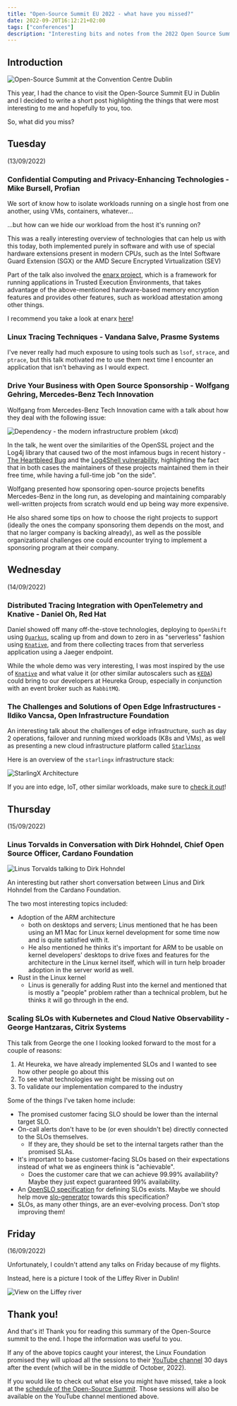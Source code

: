 ```yaml
---
title: "Open-Source Summit EU 2022 - what have you missed?"
date: 2022-09-20T16:12:21+02:00
tags: ["conferences"]
description: "Interesting bits and notes from the 2022 Open Source Summit."
---
```


## Introduction

![Open-Source Summit at the Convention Centre Dublin](../../images/ossummiteu2022/ossummit-convention-center.jpeg)

This year, I had the chance to visit the Open-Source Summit EU in Dublin and I decided to write a short post highlighting the things that were most interesting to me and hopefully to you, too.

So, what did you miss?

## Tuesday

(13/09/2022)

### Confidential Computing and Privacy-Enhancing Technologies - Mike Bursell, Profian

We sort of know how to isolate workloads running on a single host from one another, using VMs, containers, whatever...

...but how can we hide our workload from the host it's running on?

This was a really interesting overview of technologies that can help us with this today, both implemented purely in software and with use of special hardware extensions present in modern CPUs, such as the Intel Software Guard Extension (SGX) or the AMD Secure Encrypted Virtualization (SEV)

Part of the talk also involved the [enarx project](https://enarx.dev/), which is a framework for running applications in Trusted Execution Environments, that takes advantage of the above-mentioned hardware-based memory encryption features and provides other features, such as workload attestation among other things.

I recommend you take a look at enarx [here](https://enarx.dev/docs/Start/Enarx)!

### Linux Tracing Techniques - Vandana Salve, Prasme Systems

I've never really had much exposure to using tools such as `lsof`, `strace`, and `ptrace`, but this talk motivated me to use them next time I encounter an application that isn't behaving as I would expect.

### Drive Your Business with Open Source Sponsorship - Wolfgang Gehring, Mercedes-Benz Tech Innovation

Wolfgang from Mercedes-Benz Tech Innovation came with a talk about how they deal with the following issue:

![Dependency - the modern infrastructure problem (xkcd)](https://imgs.xkcd.com/comics/dependency.png)

In the talk, he went over the similarities of the OpenSSL project and the Log4j library that caused two of the most infamous bugs in recent history - [The Heartbleed Bug](https://heartbleed.com/) and the [Log4Shell vulnerability](https://en.wikipedia.org/wiki/Log4Shell), highlighting the fact that in both cases the maintainers of these projects maintained them in their free time, while having a full-time job "on the side".

Wolfgang presented how sponsoring open-source projects benefits Mercedes-Benz in the long run, as developing and maintaining comparably well-written projects from scratch would end up being way more expensive.

He also shared some tips on how to choose the right projects to support (ideally the ones the company sponsoring them depends on the most, and that no larger company is backing already), as well as the possible organizational challenges one could encounter trying to implement a sponsoring program at their company.

## Wednesday

(14/09/2022)

### Distributed Tracing Integration with OpenTelemetry and Knative - Daniel Oh, Red Hat

Daniel showed off many off-the-stove technologies, deploying to `OpenShift` using [`Quarkus`](https://quarkus.io), scaling up from and down to zero in as "serverless" fashion using [`Knative`](https://knative.dev/docs/), and from there collecting traces from that serverless application using a Jaeger endpoint.

While the whole demo was very interesting, I was most inspired by the use of [`Knative`](https://knative.dev/docs/) and what value it (or other similar autoscalers such as [`KEDA`](https://keda.sh/)) could bring to our developers at Heureka Group, especially in conjunction with an event broker such as `RabbitMQ`.

### The Challenges and Solutions of Open Edge Infrastructures - Ildiko Vancsa, Open Infrastructure Foundation

An interesting talk about the challenges of edge infrastructure, such as day 2 operations, failover and running mixed workloads (K8s and VMs), as well as presenting a new cloud infrastructure platform called [`Starlingx`](https://www.starlingx.io/)

Here is an overview of the `starlingx` infrastructure stack:

![StarlingX Architecture](../../images/ossummiteu2022/starlingx.jpg)

If you are into edge, IoT, other similar workloads, make sure to [check it out](https://www.starlingx.io/)!

## Thursday

(15/09/2022)

### Linus Torvalds in Conversation with Dirk Hohndel, Chief Open Source Officer, Cardano Foundation

![Linus Torvalds talking to Dirk Hohndel](../../images/ossummiteu2022/linus-with-dirk.jpeg)

An interesting but rather short conversation between Linus and Dirk Hohndel from the Cardano Foundation.

The two most interesting topics included:

- Adoption of the ARM architecture
  - both on desktops and servers; Linus mentioned that he has been using an M1 Mac for Linux kernel development for some time now and is quite satisfied with it.
  - He also mentioned he thinks it's important for ARM to be usable on kernel developers' desktops to drive fixes and features for the architecture in the Linux kernel itself, which will in turn help broader adoption in the server world as well.
- Rust in the Linux kernel
  - Linus is generally for adding Rust into the kernel and mentioned that is mostly a "people" problem rather than a technical problem, but he thinks it will go through in the end.

### Scaling SLOs with Kubernetes and Cloud Native Observability - George Hantzaras, Citrix Systems

This talk from George the one I looking looked forward to the most for a couple of reasons:

1. At Heureka, we have already implemented SLOs and I wanted to see how other people go about this
2. To see what technologies we might be missing out on
3. To validate our implementation compared to the industry

Some of the things I've taken home include:

- The promised customer facing SLO should be lower than the internal target SLO.
- On-call alerts don't have to be (or even shouldn't be) directly connected to the SLOs themselves.
  - If they are, they should be set to the internal targets rather than the promised SLAs.
- It's important to base customer-facing SLOs based on their expectations instead of what we as engineers think is "achievable".
  - Does the customer care that we can achieve 99.99% availability? Maybe they just expect guaranteed 99% availability.
- An [OpenSLO specification](https://github.com/openslo/openslo) for defining SLOs exists. Maybe we should help move [slo-generator](https://github.com/google/slo-generator) towards this specification?
- SLOs, as many other things, are an ever-evolving process. Don't stop improving them!

## Friday

(16/09/2022)

Unfortunately, I couldn't attend any talks on Friday because of my flights.

Instead, here is a picture I took of the Liffey River in Dublin!

![View on the Liffey river](../../images/ossummiteu2022/dublin-riverview.jpg)

## Thank you!

And that's it! Thank you for reading this summary of the Open-Source summit to the end. I hope the information was useful to you.

If any of the above topics caught your interest, the Linux Foundation promised they will upload all the sessions to their [YouTube channel](https://www.youtube.com/user/TheLinuxFoundation) 30 days after the event (which will be in the middle of October, 2022).

If you would like to check out what else you might have missed, take a look at the [schedule of the Open-Source Summit](https://events.linuxfoundation.org/open-source-summit-europe/program/schedule). Those sessions will also be available on the YouTube channel mentioned above.
